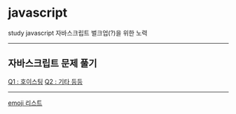 # **javascript**
study javascript
자바스크립트 벌크업(?)을 위한 노력

---

## **자바스크립트 문제 풀기**

[Q1 : 호이스팅](/questions/Q1.md)
[Q2 : 기타 등등](/questions/Q2.md)

---
[emoji 리스트](https://itinerant.tistory.com/60)